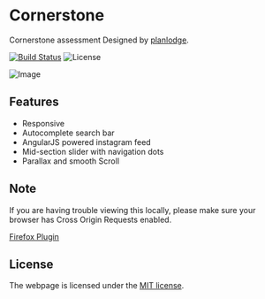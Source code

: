 # Cornerstone

Cornerstone assessment Designed by [planlodge](http://planlodge.com).

[![Build Status](https://travis-ci.org/stevenbenner/jquery-powertip.svg?branch=master)](https://travis-ci.org/stevenbenner/jquery-powertip)
![License](https://img.shields.io/packagist/l/doctrine/orm.svg)

![Image](https://github.com/planlodge/Cornerstone-Web/blob/master/assets/img/screen1.png?raw=true)

## Features
- Responsive
- Autocomplete search bar
- AngularJS powered instagram feed
- Mid-section slider with navigation dots
- Parallax and smooth Scroll

## Note

If you are having trouble viewing this locally, please make sure your browser has Cross Origin Requests enabled.

[Firefox Plugin](https://addons.mozilla.org/en-US/firefox/addon/cors-everywhere/)

## License

The webpage is licensed under the [MIT license](http://opensource.org/licenses/MIT).

